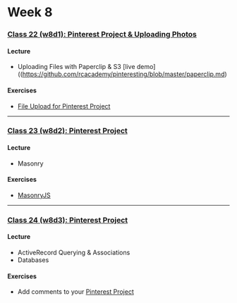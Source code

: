 # Week 8

### [Class 22 (w8d1): Pinterest Project & Uploading Photos](./w8d1)

#### Lecture
* Uploading Files with Paperclip & S3 [live demo]((https://github.com/rcacademy/pinteresting/blob/master/paperclip.md)

#### Exercises
* [File Upload for Pinterest Project](https://github.com/rcacademy/pinteresting/blob/master/paperclip.md)

---

### [Class 23 (w8d2): Pinterest Project](./w8d2)

#### Lecture
* Masonry

#### Exercises
* [MasonryJS](http://masonry.desandro.com/)

---

### [Class 24 (w8d3): Pinterest Project](./w8d3)

#### Lecture
* ActiveRecord Querying & Associations
* Databases

#### Exercises
* Add comments to your [Pinterest Project](http://github.com/rcacademy/pinteresting)
